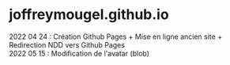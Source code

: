 # joffreymougel.github.io

2022 04 24 : Création Github Pages + Mise en ligne ancien site + Redirection NDD vers Github Pages  
2022 05 15 : Modification de l'avatar (blob)
